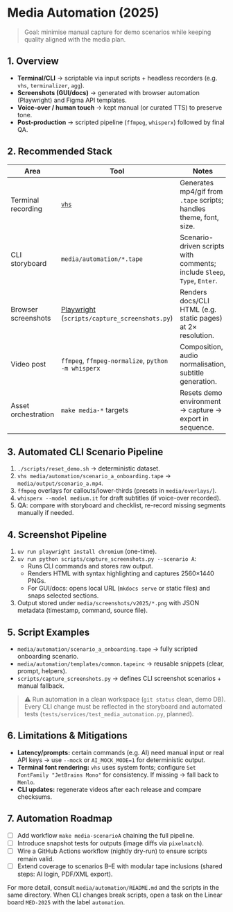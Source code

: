 # Media Automation (2025)

> Goal: minimise manual capture for demo scenarios while keeping quality aligned with the media plan.

## 1. Overview
- **Terminal/CLI** → scriptable via input scripts + headless recorders (e.g. `vhs`, `terminalizer`, `agg`).
- **Screenshots (GUI/docs)** → generated with browser automation (Playwright) and Figma API templates.
- **Voice-over / human touch** → kept manual (or curated TTS) to preserve tone.
- **Post-production** → scripted pipeline (`ffmpeg`, `whisperx`) followed by final QA.

## 2. Recommended Stack
| Area | Tool | Notes |
|------|------|-------|
| Terminal recording | [`vhs`](https://github.com/charmbracelet/vhs) | Generates mp4/gif from `.tape` scripts; handles theme, font, size. |
| CLI storyboard | `media/automation/*.tape` | Scenario-driven scripts with comments; include `Sleep`, `Type`, `Enter`. |
| Browser screenshots | [Playwright](https://playwright.dev/python/) (`scripts/capture_screenshots.py`) | Renders docs/CLI HTML (e.g. static pages) at 2× resolution. |
| Video post | `ffmpeg`, `ffmpeg-normalize`, `python -m whisperx` | Composition, audio normalisation, subtitle generation. |
| Asset orchestration | `make media-*` targets | Resets demo environment → capture → export in sequence.

## 3. Automated CLI Scenario Pipeline
1. `./scripts/reset_demo.sh` → deterministic dataset.
2. `vhs media/automation/scenario_a_onboarding.tape` → `media/output/scenario_a.mp4`.
3. `ffmpeg` overlays for callouts/lower-thirds (presets in `media/overlays/`).
4. `whisperx --model medium.it` for draft subtitles (if voice-over recorded).
5. QA: compare with storyboard and checklist, re-record missing segments manually if needed.

## 4. Screenshot Pipeline
1. `uv run playwright install chromium` (one-time).
2. `uv run python scripts/capture_screenshots.py --scenario A`:
   - Runs CLI commands and stores raw output.
   - Renders HTML with syntax highlighting and captures 2560×1440 PNGs.
   - For GUI/docs: opens local URL (`mkdocs serve` or static files) and snaps selected sections.
3. Output stored under `media/screenshots/v2025/*.png` with JSON metadata (timestamp, command, source file).

## 5. Script Examples
- `media/automation/scenario_a_onboarding.tape` → fully scripted onboarding scenario.
- `media/automation/templates/common.tapeinc` → reusable snippets (clear, prompt, helpers).
- `scripts/capture_screenshots.py` → defines CLI screenshot scenarios + manual fallback.

> ⚠️ Run automation in a clean workspace (`git status` clean, demo DB). Every CLI change must be reflected in the storyboard and automated tests (`tests/services/test_media_automation.py`, planned).

## 6. Limitations & Mitigations
- **Latency/prompts:** certain commands (e.g. AI) need manual input or real API keys → use `--mock` or `AI_MOCK_MODE=1` for deterministic output.
- **Terminal font rendering:** `vhs` uses system fonts; configure `Set FontFamily "JetBrains Mono"` for consistency. If missing → fall back to `Menlo`.
- **CLI updates:** regenerate videos after each release and compare checksums.

## 7. Automation Roadmap
- [ ] Add workflow `make media-scenarioA` chaining the full pipeline.
- [ ] Introduce snapshot tests for outputs (image diffs via `pixelmatch`).
- [ ] Wire a GitHub Actions workflow (nightly dry-run) to ensure scripts remain valid.
- [ ] Extend coverage to scenarios B–E with modular tape inclusions (shared steps: AI login, PDF/XML export).

For more detail, consult `media/automation/README.md` and the scripts in the same directory. When CLI changes break scripts, open a task on the Linear board `MED-2025` with the label `automation`.

